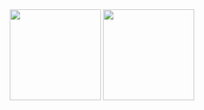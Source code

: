 <div align="center">
   <div>
   <img align-vertical="middle" height=160px src="https://github-readme-stats.vercel.app/api?username=Egor-04&show_icons=true&theme=dark&text_color=94C5FF&border_color=04376C&ring_color=0074FF&background_color=102045&title_color=94C5FF&icon_color=0074FF" />
      
   <img align-vertical="middle" height=160px src="https://github-readme-stats.vercel.app/api/top-langs/?username=Egor-04&layout=compact&theme=dark&background_color=102045&border_color=04376C&title_color=94C5FF&text_color=94C5FF" />
  </div>
</div>

<!--
**Egor-04/Egor-04** is a ✨ _special_ ✨ repository because its `README.md` (this file) appears on your GitHub profile.

Here are some ideas to get you started:

- 🔭 I’m currently working on ...
- 🌱 I’m currently learning ...
- 👯 I’m looking to collaborate on ...
- 🤔 I’m looking for help with ...
- 💬 Ask me about ...
- 📫 How to reach me: ...
- 😄 Pronouns: ...
- ⚡ Fun fact: ...
-->
